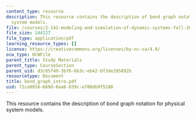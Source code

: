 ```yaml
---
content_type: resource
description: This resource contains the description of bond graph notation for physical
  system models.
file: /courses/2-141-modeling-and-simulation-of-dynamic-systems-fall-2006/71ca8916669d0aa6839ce780db9f5288_bond_graph_intro.pdf
file_size: 144127
file_type: application/pdf
learning_resource_types: []
license: https://creativecommons.org/licenses/by-nc-sa/4.0/
ocw_type: OCWFile
parent_title: Study Materials
parent_type: CourseSection
parent_uid: d3c65f49-3b76-6b3c-eb42-bf3de285892b
resourcetype: Document
title: bond_graph_intro.pdf
uid: 71ca8916-669d-0aa6-839c-e780db9f5288
---
```

This resource contains the description of bond graph notation for physical system models.